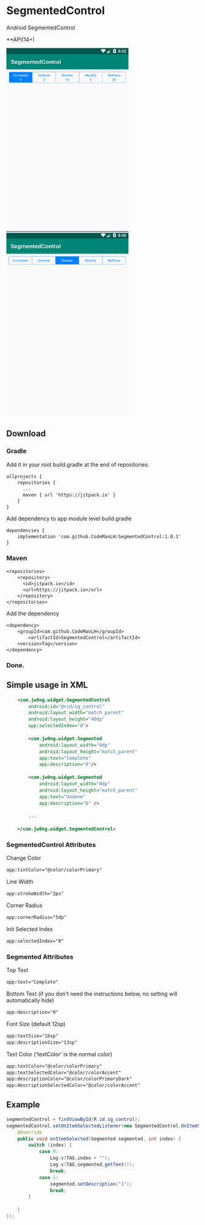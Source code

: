 # SegmentedControl
Android SegmentedControl

**API(14+)

<img width="320" height="480" src="https://github.com/CodeManLH/SegmentedControl/blob/master/screenshots/WX20181213-210229@2x.png"/>
<img width="320" height="480" src="https://github.com/CodeManLH/SegmentedControl/blob/master/screenshots/WX20181213-210649@2x.png"/>


## Download
### Gradle
Add it in your root build.gradle at the end of repositories:
```
allprojects {
    repositories {
      ...
      maven { url 'https://jitpack.io' }
    }
}
```

Add dependency to app module level build.gradle
```
dependencies {
    implementation 'com.github.CodeManLH:SegmentedControl:1.0.1'
}
```

### Maven
```
<repositories>
    <repository>
      <id>jitpack.io</id>
      <url>https://jitpack.io</url>
    </repository>
</repositories>
```
Add the dependency
```
<dependency>
    <groupId>com.github.CodeManLH</groupId>
        <artifactId>SegmentedControl</artifactId>
    <version>Tag</version>
</dependency>
```
### Done.

## Simple usage in XML
```xml
    <com.jw0ng.widget.SegmentedControl
        android:id="@+id/sg_control"
        android:layout_width="match_parent"
        android:layout_height="40dp"
        app:selectedIndex="0">

        <com.jw0ng.widget.Segmented
            android:layout_width="0dp"
            android:layout_height="match_parent"
            app:text="Complete"
            app:description="0"/>

        <com.jw0ng.widget.Segmented
            android:layout_width="0dp"
            android:layout_height="match_parent"
            app:text="Undone"
            app:description="0" />
        
        ...
        
    </com.jw0ng.widget.SegmentedControl>
```
### SegmentedControl Attributes

Change Color
```xml
app:tintColor="@color/colorPrimary"
```

Line Width
```xml
app:strokeWidth="2px"
```
Corner Radius
```xml
app:cornerRadius="5dp"
```
Init Selected Index
```xml
app:selectedIndex="0"
```

### Segmented Attributes
Top Text
```xml
app:text="Complete"
```

Bottom Text (if you don't need the instructions below, no setting will automatically hide)
```xml
app:description="0"
```

Font Size (default 12sp)
```xml
app:textSize="16sp"
app:descriptionSize="13sp"
```

Text Color  ('textColor' is the normal color)
```xml
app:textColor="@color/colorPrimary"
app:textSelectedColor="@color/colorAccent"
app:descriptionColor="@color/colorPrimaryDark"
app:descriptionSelectedColor="@color/colorAccent"
```
## Example
```java
segmentedControl = findViewById(R.id.sg_control);
segmentedControl.setOnItemSelectedListener(new SegmentedControl.OnItemSelectedListener() {
    @Override
    public void onItemSelected(Segmented segmented, int index) {
        switch (index) {
            case 0:
                Log.v(TAG,index + "");
                Log.v(TAG,segmented.getText());
                break;
            case 1:
                segmented.setDescription("1");
                break;
        }

    }
});
```

